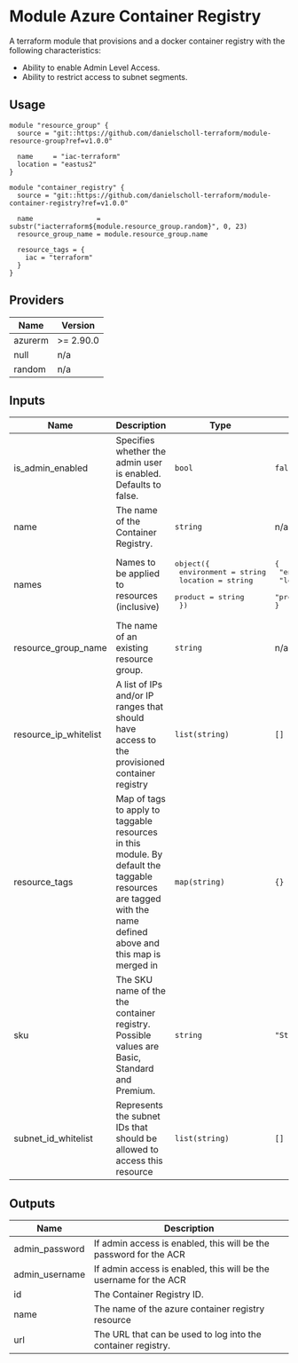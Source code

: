 # Module Azure Container Registry

A terraform module that provisions and a docker container registry with the following characteristics:

- Ability to enable Admin Level Access.
- Ability to restrict access to subnet segments.


## Usage

```
module "resource_group" {
  source = "git::https://github.com/danielscholl-terraform/module-resource-group?ref=v1.0.0"
  
  name     = "iac-terraform"
  location = "eastus2"
}

module "container_registry" {
  source = "git::https://github.com/danielscholl-terraform/module-container-registry?ref=v1.0.0"
  
  name                = substr("iacterraform${module.resource_group.random}", 0, 23)
  resource_group_name = module.resource_group.name

  resource_tags = {
    iac = "terraform"
  }
}
```

<!--- BEGIN_TF_DOCS --->
## Providers

| Name | Version |
|------|---------|
| azurerm | >= 2.90.0 |
| null | n/a |
| random | n/a |

## Inputs

| Name | Description | Type | Default | Required |
|------|-------------|------|---------|:-----:|
| is\_admin\_enabled | Specifies whether the admin user is enabled. Defaults to false. | `bool` | `false` | no |
| name | The name of the Container Registry. | `string` | n/a | yes |
| names | Names to be applied to resources (inclusive) | <pre>object({<br>    environment = string<br>    location    = string<br>    product     = string<br>  })</pre> | <pre>{<br>  "environment": "tf",<br>  "location": "eastus2",<br>  "product": "iac"<br>}</pre> | no |
| resource\_group\_name | The name of an existing resource group. | `string` | n/a | yes |
| resource\_ip\_whitelist | A list of IPs and/or IP ranges that should have access to the provisioned container registry | `list(string)` | `[]` | no |
| resource\_tags | Map of tags to apply to taggable resources in this module. By default the taggable resources are tagged with the name defined above and this map is merged in | `map(string)` | `{}` | no |
| sku | The SKU name of the the container registry. Possible values are Basic, Standard and Premium. | `string` | `"Standard"` | no |
| subnet\_id\_whitelist | Represents the subnet IDs that should be allowed to access this resource | `list(string)` | `[]` | no |

## Outputs

| Name | Description |
|------|-------------|
| admin\_password | If admin access is enabled, this will be the password for the ACR |
| admin\_username | If admin access is enabled, this will be the username for the ACR |
| id | The Container Registry ID. |
| name | The name of the azure container registry resource |
| url | The URL that can be used to log into the container registry. |
<!--- END_TF_DOCS --->
